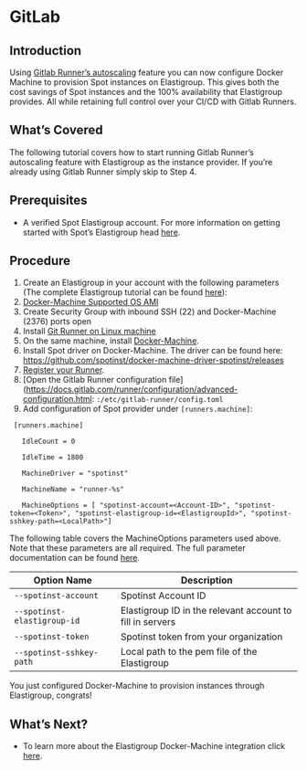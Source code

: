 # GitLab

## Introduction

Using [Gitlab Runner’s autoscaling](https://docs.gitlab.com/runner/executors/docker_machine.html) feature you can now configure Docker Machine to provision Spot instances on Elastigroup. This gives both the cost savings of Spot instances and the 100% availability that Elastigroup provides. All while retaining full control over your CI/CD with Gitlab Runners.

## What’s Covered

The following tutorial covers how to start running Gitlab Runner’s autoscaling feature with Elastigroup as the instance provider. If you’re already using Gitlab Runner simply skip to Step 4.

## Prerequisites

* A verified Spot Elastigroup account. For more information on getting started with Spot’s Elastigroup head [here](https://spot.io/products/elastigroup/).

## Procedure

1. Create an Elastigroup in your account with the following parameters (The complete Elastigroup tutorial can be found [here](https://docs.spot.io/elastigroup-for-aws/tutorials/create-an-elastigroup-from-scratch/)):
2. [Docker-Machine Supported OS AMI](https://docs.docker.com/machine/drivers/os-base/)
3. Create Security Group with inbound SSH (22) and Docker-Machine (2376) ports open
4. Install [Git Runner on Linux machine](https://docs.gitlab.com/runner/install/index.html)
5. On the same machine, install [Docker-Machine](https://docs.docker.com/machine/install-machine/).
6. Install Spot driver on Docker-Machine. The driver can be found here:
https://github.com/spotinst/docker-machine-driver-spotinst/releases
7. [Register your Runner](https://docs.gitlab.com/runner/register/index.html#gnu-linux).
8. [Open the Gitlab Runner configuration file](https://docs.gitlab.com/runner/configuration/advanced-configuration.html:
`:/etc/gitlab-runner/config.toml`
9. Add configuration of Spot provider under `[runners.machine]`:

```
 [runners.machine]
﻿
   IdleCount = 0
﻿
   IdleTime = 1800
﻿
   MachineDriver = "spotinst"
﻿
   MachineName = "runner-%s"
﻿
   MachineOptions = [ "spotinst-account=<Account-ID>", "spotinst-token=<Token>", "spotinst-elastigroup-id=<ElastigroupId>", "spotinst-sshkey-path=<LocalPath>"]
   ```

The following table covers the MachineOptions parameters used above. Note that these parameters are all required. The full parameter documentation can be found [here](https://github.com/spotinst/docker-machine-driver-spotinst).

|**Option Name** | **Description** |
|---|---|
| `--spotinst-account`| Spotinst Account ID |
| `--spotinst-elastigroup-id` | Elastigroup ID in the relevant account to fill in servers |
| `--spotinst-token` | Spotinst token from your organization |
| `--spotinst-sshkey-path` | Local path to the pem file of the Elastigroup |

You just configured Docker-Machine to provision instances through Elastigroup, congrats!

## What’s Next?

* To learn more about the Elastigroup Docker-Machine integration click [here](https://github.com/spotinst/docker-machine-driver-spotinst).
